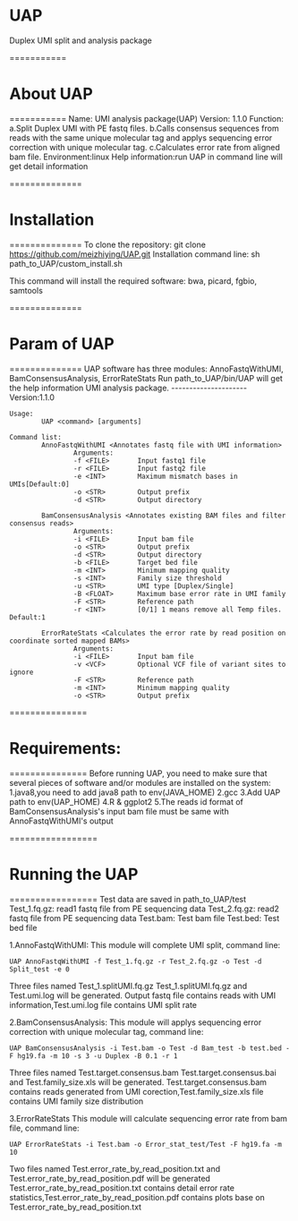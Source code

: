 # UAP
Duplex UMI split and analysis package

===========
# About UAP
===========
Name: UMI analysis package(UAP)
Version: 1.1.0
Function:
	a.Split Duplex UMI with PE fastq files.
	b.Calls consensus sequences from reads with the same unique molecular tag and applys sequencing error correction with unique molecular tag.
	c.Calculates error rate from aligned bam file.
Environment:linux
Help information:run UAP in command line will get detail information

==============
# Installation
==============
To clone the repository: git clone https://github.com/meizhiying/UAP.git
Installation command line:
	sh path_to_UAP/custom_install.sh

This command will install the required software: bwa, picard, fgbio, samtools

==============
# Param of UAP
==============
UAP software has three modules: AnnoFastqWithUMI, BamConsensusAnalysis, ErrorRateStats
Run path_to_UAP/bin/UAP will get the help information
    UMI analysis package.
    ---------------------
    Version:1.1.0

    Usage:
            UAP <command> [arguments]

    Command list:
            AnnoFastqWithUMI <Annotates fastq file with UMI information>
                    Arguments:
                    -f <FILE>       Input fastq1 file
                    -r <FILE>       Input fastq2 file
                    -e <INT>        Maximum mismatch bases in UMIs[Default:0]
                    -o <STR>        Output prefix
                    -d <STR>        Output directory

            BamConsensusAnalysis <Annotates existing BAM files and filter consensus reads>
                    Arguments:
                    -i <FILE>       Input bam file
                    -o <STR>        Output prefix
                    -d <STR>        Output directory
                    -b <FILE>       Target bed file
                    -m <INT>        Minimum mapping quality
                    -s <INT>        Family size threshold
                    -u <STR>        UMI type [Duplex/Single]
                    -B <FLOAT>      Maximum base error rate in UMI family
                    -F <STR>        Reference path
                    -r <INT>        [0/1] 1 means remove all Temp files. Default:1

            ErrorRateStats <Calculates the error rate by read position on coordinate sorted mapped BAMs>
                    Arguments:
                    -i <FILE>       Input bam file
                    -v <VCF>        Optional VCF file of variant sites to ignore
                    -F <STR>        Reference path
                    -m <INT>        Minimum mapping quality
                    -o <STR>        Output prefix

===============
# Requirements:
===============
Before running UAP, you need to make sure that several pieces of software
and/or modules are installed on the system:
1.java8,you need to add java8 path to env(JAVA_HOME)
2.gcc
3.Add UAP path to env(UAP_HOME)
4.R & ggplot2
5.The reads id format of BamConsensusAnalysis's input bam file must be same with AnnoFastqWithUMI's output

=================
# Running the UAP
=================
Test data are saved in path_to_UAP/test
Test_1.fq.gz: read1 fastq file from PE sequencing data
Test_2.fq.gz: read2 fastq file from PE sequencing data
Test.bam: Test bam file
Test.bed: Test bed file

1.AnnoFastqWithUMI:
This module will complete UMI split, command line:

	UAP AnnoFastqWithUMI -f Test_1.fq.gz -r Test_2.fq.gz -o Test -d Split_test -e 0

Three files named Test_1.splitUMI.fq.gz Test_1.splitUMI.fq.gz and Test.umi.log will be generated.
Output fastq file contains reads with UMI information,Test.umi.log file contains UMI split rate

2.BamConsensusAnalysis:
This module will applys sequencing error correction with unique molecular tag, command line:

	UAP BamConsensusAnalysis -i Test.bam -o Test -d Bam_test -b test.bed -F hg19.fa -m 10 -s 3 -u Duplex -B 0.1 -r 1

Three files named Test.target.consensus.bam Test.target.consensus.bai and Test.family_size.xls will be generated.
Test.target.consensus.bam contains reads generated from UMI corection,Test.family_size.xls file contains UMI family size distribution

3.ErrorRateStats
This module will calculate sequencing error rate from bam file, command line:

	UAP ErrorRateStats -i Test.bam -o Error_stat_test/Test -F hg19.fa -m 10

Two files named Test.error_rate_by_read_position.txt and Test.error_rate_by_read_position.pdf will be generated
Test.error_rate_by_read_position.txt contains detail error rate statistics,Test.error_rate_by_read_position.pdf contains plots base on Test.error_rate_by_read_position.txt
